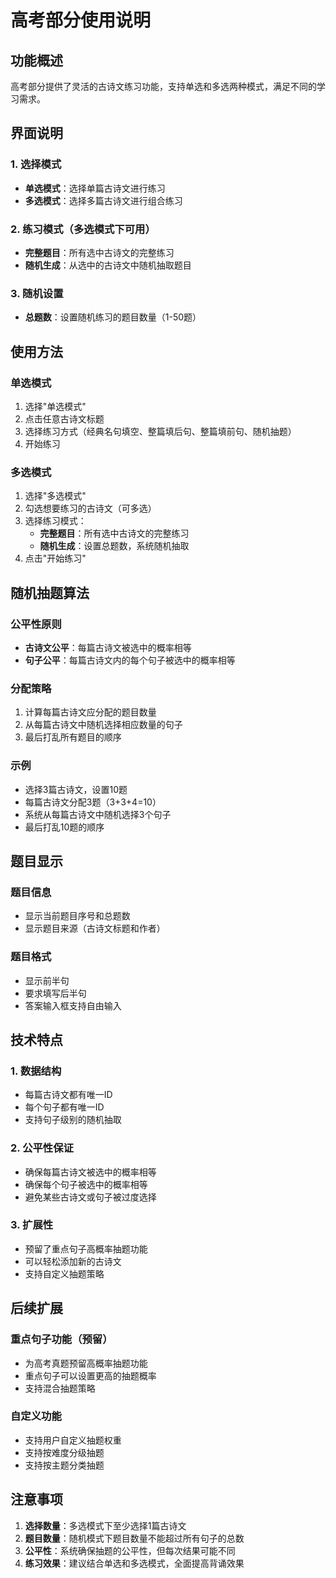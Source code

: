 # 高考部分使用说明

## 功能概述

高考部分提供了灵活的古诗文练习功能，支持单选和多选两种模式，满足不同的学习需求。

## 界面说明

### 1. 选择模式
- **单选模式**：选择单篇古诗文进行练习
- **多选模式**：选择多篇古诗文进行组合练习

### 2. 练习模式（多选模式下可用）
- **完整题目**：所有选中古诗文的完整练习
- **随机生成**：从选中的古诗文中随机抽取题目

### 3. 随机设置
- **总题数**：设置随机练习的题目数量（1-50题）

## 使用方法

### 单选模式
1. 选择"单选模式"
2. 点击任意古诗文标题
3. 选择练习方式（经典名句填空、整篇填后句、整篇填前句、随机抽题）
4. 开始练习

### 多选模式
1. 选择"多选模式"
2. 勾选想要练习的古诗文（可多选）
3. 选择练习模式：
   - **完整题目**：所有选中古诗文的完整练习
   - **随机生成**：设置总题数，系统随机抽取
4. 点击"开始练习"

## 随机抽题算法

### 公平性原则
- **古诗文公平**：每篇古诗文被选中的概率相等
- **句子公平**：每篇古诗文内的每个句子被选中的概率相等

### 分配策略
1. 计算每篇古诗文应分配的题目数量
2. 从每篇古诗文中随机选择相应数量的句子
3. 最后打乱所有题目的顺序

### 示例
- 选择3篇古诗文，设置10题
- 每篇古诗文分配3题（3+3+4=10）
- 系统从每篇古诗文中随机选择3个句子
- 最后打乱10题的顺序

## 题目显示

### 题目信息
- 显示当前题目序号和总题数
- 显示题目来源（古诗文标题和作者）

### 题目格式
- 显示前半句
- 要求填写后半句
- 答案输入框支持自由输入

## 技术特点

### 1. 数据结构
- 每篇古诗文都有唯一ID
- 每个句子都有唯一ID
- 支持句子级别的随机抽取

### 2. 公平性保证
- 确保每篇古诗文被选中的概率相等
- 确保每个句子被选中的概率相等
- 避免某些古诗文或句子被过度选择

### 3. 扩展性
- 预留了重点句子高概率抽题功能
- 可以轻松添加新的古诗文
- 支持自定义抽题策略

## 后续扩展

### 重点句子功能（预留）
- 为高考真题预留高概率抽题功能
- 重点句子可以设置更高的抽题概率
- 支持混合抽题策略

### 自定义功能
- 支持用户自定义抽题权重
- 支持按难度分级抽题
- 支持按主题分类抽题

## 注意事项

1. **选择数量**：多选模式下至少选择1篇古诗文
2. **题目数量**：随机模式下题目数量不能超过所有句子的总数
3. **公平性**：系统确保抽题的公平性，但每次结果可能不同
4. **练习效果**：建议结合单选和多选模式，全面提高背诵效果
